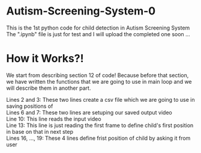 # Autism-Screening-System-0
This is the 1st python code for child detection in Autism Screening System  
The ".ipynb" file is just for test and I will upload the completed one soon ...

# How it Works?!
We start from describing section 12 of code! Because before that section, we have written the functions that we are going to use in main loop and we will describe them in another part.  
  
Lines 2 and 3: These two lines create a csv file which we are going to use in saving positions of  
Lines 6 and 7: These two lines are setuping our saved output video  
Line 10: This line reads the input video  
Line 13: This line is just reading the first frame to define child's first position in base on that in next step  
Lines 16, ..., 19: These 4 lines define frist position of child by asking it from user  
